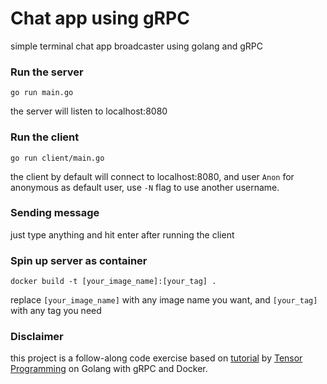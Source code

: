 # Chat app using gRPC
simple terminal chat app broadcaster using golang and gRPC

### Run the server
```
go run main.go
```
the server will listen to localhost:8080


### Run the client
```
go run client/main.go
```

the client by default will connect to localhost:8080, and user `Anon` for anonymous as default user, use `-N` flag to use another username.

### Sending message
just type anything and hit enter after running the client


### Spin up server as container
```
docker build -t [your_image_name]:[your_tag] .
```

replace `[your_image_name]` with any image name you want, and `[your_tag]` with any tag you need


### Disclaimer
this project is a follow-along code exercise based on [tutorial](https://www.youtube.com/watch?v=mML6GiOAM1w&list=PLlwUM8JwEjmoxhCxHia75uA7-fJI2HoiT) by [Tensor Programming](https://www.youtube.com/channel/UCYqCZOwHbnPwyjawKfE21wg) on Golang with gRPC and Docker.
